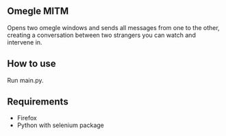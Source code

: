 ## Omegle MITM
Opens two omegle windows and sends all messages from one to the other, creating a conversation between two strangers you can watch and intervene in.

## How to use
Run main.py.

## Requirements
- Firefox
- Python with selenium package
